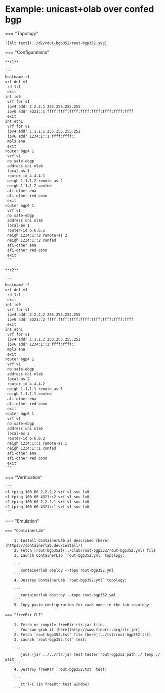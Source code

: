 # Example: unicast+olab over confed bgp

=== "Topology"

    ![Alt text](../d2/rout-bgp352/rout-bgp352.svg)

=== "Configurations"

    **r1**

    ```
    hostname r1
    vrf def v1
     rd 1:1
     exit
    int lo0
     vrf for v1
     ipv4 addr 2.2.2.1 255.255.255.255
     ipv6 addr 4321::1 ffff:ffff:ffff:ffff:ffff:ffff:ffff:ffff
     exit
    int eth1
     vrf for v1
     ipv4 addr 1.1.1.1 255.255.255.252
     ipv6 addr 1234:1::1 ffff:ffff::
     mpls ena
     exit
    router bgp4 1
     vrf v1
     no safe-ebgp
     address uni olab
     local-as 1
     router-id 4.4.4.1
     neigh 1.1.1.2 remote-as 2
     neigh 1.1.1.2 confed
     afi-other ena
     afi-other red conn
     exit
    router bgp6 1
     vrf v1
     no safe-ebgp
     address uni olab
     local-as 1
     router-id 6.6.6.1
     neigh 1234:1::2 remote-as 2
     neigh 1234:1::2 confed
     afi-other ena
     afi-other red conn
     exit
    ```

    **r2**

    ```
    hostname r2
    vrf def v1
     rd 1:1
     exit
    int lo0
     vrf for v1
     ipv4 addr 2.2.2.2 255.255.255.255
     ipv6 addr 4321::2 ffff:ffff:ffff:ffff:ffff:ffff:ffff:ffff
     exit
    int eth1
     vrf for v1
     ipv4 addr 1.1.1.2 255.255.255.252
     ipv6 addr 1234:1::2 ffff:ffff::
     mpls ena
     exit
    router bgp4 1
     vrf v1
     no safe-ebgp
     address uni olab
     local-as 2
     router-id 4.4.4.2
     neigh 1.1.1.1 remote-as 1
     neigh 1.1.1.1 confed
     afi-other ena
     afi-other red conn
     exit
    router bgp6 1
     vrf v1
     no safe-ebgp
     address uni olab
     local-as 2
     router-id 6.6.6.2
     neigh 1234:1::1 remote-as 1
     neigh 1234:1::1 confed
     afi-other ena
     afi-other red conn
     exit
    ```

=== "Verification"

    ```
    r1 tping 100 60 2.2.2.2 vrf v1 sou lo0
    r1 tping 100 60 4321::2 vrf v1 sou lo0
    r2 tping 100 60 2.2.2.1 vrf v1 sou lo0
    r2 tping 100 60 4321::1 vrf v1 sou lo0
    ```

=== "Emulation"

    === "ContainerLab"

        1. Install ContainerLab as described [here](https://containerlab.dev/install/)  
        2. Fetch [rout-bgp352](../clab/rout-bgp352/rout-bgp352.yml) file  
        3. Launch ContainerLab `rout-bgp352.yml` topology:  

        ```
           containerlab deploy --topo rout-bgp352.yml  
        ```
        4. Destroy ContainerLab `rout-bgp352.yml` topology:  

        ```
           containerlab destroy --topo rout-bgp352.yml  
        ```
        5. Copy-paste configuration for each node in the lab topology

    === "freeRtr CLI"

        1. Fetch or compile freeRtr rtr.jar file.  
           You can grab it [here](http://www.freertr.org/rtr.jar)  
        2. Fetch `rout-bgp352.tst` file [here](../tst/rout-bgp352.tst)  
        3. Launch `rout-bgp352.tst` test:  

        ```
           java -jar ../../rtr.jar test tester rout-bgp352 path ./ temp ./ wait
        ```
        4. Destroy freeRtr `rout-bgp352.tst` test:  

        ```
           Ctrl-C (In freeRtr test window)
        ```


